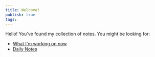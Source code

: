 ```yaml
---
title: Welcome!
publish: true
tags:
---
```

Hello! You've found my collection of notes. You might be looking for:
- [What I'm working on now](now)
- [Daily Notes](https://notes.nicole.computer/daily/)